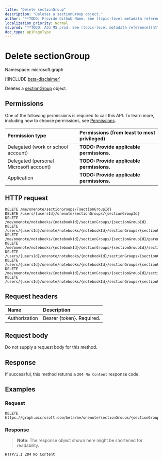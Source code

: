 ```yaml
---
title: "Delete sectionGroup"
description: "Deletes a sectionGroup object."
author: "**TODO: Provide Github Name. See [topic-level metadata reference](https://msgo.azurewebsites.net/add/document/guidelines/metadata.html#topic-level-metadata)**"
localization_priority: Normal
ms.prod: "**TODO: Add MS prod. See [topic-level metadata reference](https://msgo.azurewebsites.net/add/document/guidelines/metadata.html#topic-level-metadata)**"
doc_type: apiPageType
---
```


# Delete sectionGroup
Namespace: microsoft.graph

[!INCLUDE [beta-disclaimer](../../includes/beta-disclaimer.md)]

Deletes a [sectionGroup](../resources/sectiongroup.md) object.

## Permissions
One of the following permissions is required to call this API. To learn more, including how to choose permissions, see [Permissions](/graph/permissions-reference).

|Permission type|Permissions (from least to most privileged)|
|:---|:---|
|Delegated (work or school account)|**TODO: Provide applicable permissions.**|
|Delegated (personal Microsoft account)|**TODO: Provide applicable permissions.**|
|Application|**TODO: Provide applicable permissions.**|

## HTTP request

<!-- {
  "blockType": "ignored"
}
-->
``` http
DELETE /me/onenote/sectionGroups/{sectionGroupId}
DELETE /users/{usersId}/onenote/sectionGroups/{sectionGroupId}
DELETE /me/onenote/notebooks/{notebookId}/sectionGroups/{sectionGroupId}
DELETE /users/{usersId}/onenote/notebooks/{notebookId}/sectionGroups/{sectionGroupId}
DELETE /me/onenote/notebooks/{notebookId}/sectionGroups/{sectionGroupId}/parentSectionGroup
DELETE /me/onenote/notebooks/{notebookId}/sectionGroups/{sectionGroupId}/sectionGroups/{sectionGroupId}
DELETE /users/{usersId}/onenote/notebooks/{notebookId}/sectionGroups/{sectionGroupId}/parentSectionGroup
DELETE /users/{usersId}/onenote/notebooks/{notebookId}/sectionGroups/{sectionGroupId}/sectionGroups/{sectionGroupId}
DELETE /me/onenote/notebooks/{notebookId}/sectionGroups/{sectionGroupId}/sections/{onenoteSectionId}/parentSectionGroup
DELETE /users/{usersId}/onenote/notebooks/{notebookId}/sectionGroups/{sectionGroupId}/sections/{onenoteSectionId}/parentSectionGroup
```

## Request headers
|Name|Description|
|:---|:---|
|Authorization|Bearer {token}. Required.|

## Request body
Do not supply a request body for this method.

## Response

If successful, this method returns a `204 No Content` response code.

## Examples

### Request
<!-- {
  "blockType": "request",
  "name": "delete_sectiongroup"
}
-->
``` http
DELETE https://graph.microsoft.com/beta/me/onenote/sectionGroups/{sectionGroupId}
```


### Response
>**Note:** The response object shown here might be shortened for readability.
<!-- {
  "blockType": "response",
  "truncated": true
}
-->
``` http
HTTP/1.1 204 No Content
```


